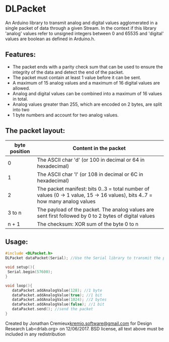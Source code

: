 # DLPacket
An Arduino library to transmit analog and digital values agglomerated in a single packet of data through a given Stream.
In the context if this library 'analog' values refer to unsigned integers between 0 and 65535 and 'digital' values are boolean as defined in Arduino.h.

## Features:
* The packet ends with a parity check sum that can be used to ensure the integrity of the data and detect the end of the packet.
* The packet must contain at least 1 value before it can be sent.
* A maximum of 15 analog values and a maximum of 16 digital values are allowed.
* Analog and digital values can be combined into a maximum of 16 values in total.
* Analog values greater than 255, which are encoded on 2 bytes, are split into two
* 1 byte numbers and account for two analog values.

## The packet layout:
byte position | Content in the packet
------------- | ---------------------
0 | The ASCII char 'd' (or 100 in decimal or 64 in hexadecimal)
1 | The ASCII char 'l' (or 108 in decimal or 6C in hexadecimal)
2 | The packet manifest: bits 0..3 = total number of values (0 -> 1 value, 15 -> 16 values), bits 4..7 = how many analog values
3 to n | The payload of the packet. The analog values are sent first followed by 0 to 2 bytes of digital values
n + 1 | The checksum: XOR sum of the byte 0 to n


## Usage:
 ```c
 #include <DLPacket.h>
 DLPacket dataPacket(Serial); //Use the Serial library to transmit the packets

 void setup(){
  Serial.begin(57600);
 }

 void loop(){
 	dataPacket.addAnalogValue(128); //1 byte
 	dataPacket.addAnalogValue(true); //1 bit
 	dataPacket.addAnalogValue(1024); //2 bytes
	dataPacket.addAnalogValue(false); //1 bit
	dataPacket.send(); //send the packet
 }
 ```
 
Created by Jonathan Cremieux<kremio.software@gmail.com> for Design Research Lab<drlab.org> on 12/06/2017.
BSD license, all text above must be included in any redistribution
